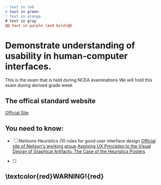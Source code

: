 ```diff
- text in red
+ text in green
! text in orange
# text in gray
@@ text in purple (and bold)@@
```

# Demonstrate understanding of usability in human-computer interfaces.

This is the exam that is held during NCEA examinations
We will hold this exam during derived grade week

## The offical standard website 
[Official Site](https://ncea.education.govt.nz/technology/digital-technologies/1/3?view=standard)


## You need to know:
- [ ] Neilsons Heuristics (10 rules for good user interface design
      [Official site of Neilson's working group](https://www.nngroup.com/)
      [Applying UX Principles to the Visual Design of Graphical Artifacts: The Case of the Heuristics Posters](https://www.nngroup.com/articles/visual-design-heuristics-posters/)

- [ ] 


## \textcolor{red}WARNING!{red}
